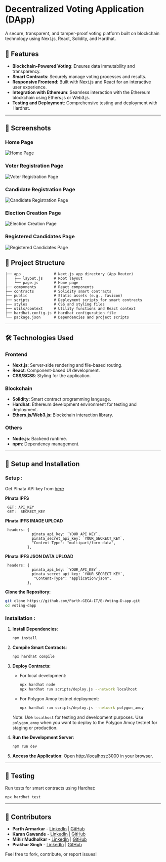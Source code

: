 # Decentralized Voting Application (DApp)

A secure, transparent, and tamper-proof voting platform built on blockchain technology using Next.js, React, Solidity, and Hardhat.

## 🚀 Features

- **Blockchain-Powered Voting**: Ensures data immutability and transparency.
- **Smart Contracts**: Securely manage voting processes and results.
- **Responsive Frontend**: Built with Next.js and React for an interactive user experience.
- **Integration with Ethereum**: Seamless interaction with the Ethereum blockchain using Ethers.js or Web3.js.
- **Testing and Deployment**: Comprehensive testing and deployment with Hardhat.

---

## 📸 Screenshots

### Home Page
![Home Page](.//public//screenshots//Screenshot_2024-12-10_164300.png)

### Voter Registration Page
![Voter Registration Page](.//public//screenshots//Screenshot%202024-12-10%20165229.png)

### Candidate Registration Page
![Candidate Registration Page](.//public//screenshots//Screenshot%202024-12-10%20165108.png)

### Election Creation Page
![Election Creation Page](.//public//screenshots//Screenshot%202024-12-10%20180942.png)

### Registered Candidates Page
![Registered Candidates Page](.//public//screenshots//Screenshot%202024-12-10%20165317.png)

## 📂 Project Structure

```
├── app               # Next.js app directory (App Router)
│   ├── layout.js     # Root layout
│   └── page.js       # Home page
├── components        # React components
├── contracts         # Solidity smart contracts
├── public            # Static assets (e.g., favicon)
├── scripts           # Deployment scripts for smart contracts
├── styles            # CSS and styling files
├── utils/context     # Utility functions and React context
├── hardhat.config.js # Hardhat configuration file
└── package.json      # Dependencies and project scripts
```

---

## 🛠️ Technologies Used

### Frontend
- **Next.js**: Server-side rendering and file-based routing.
- **React**: Component-based UI development.
- **CSS/SCSS**: Styling for the application.

### Blockchain
- **Solidity**: Smart contract programming language.
- **Hardhat**: Ethereum development environment for testing and deployment.
- **Ethers.js/Web3.js**: Blockchain interaction library.

### Others
- **Node.js**: Backend runtime.
- **npm**: Dependency management.

---

## 📝 Setup and Installation
### Setup :

Get PInata API key from [here](https://pinata.cloud/)

**PInata IPFS**

```https://www.pinata.cloud/
 GET: API_KEY
 GET:  SECRECT_KEY
```

**PInata IPFS IMAGE UPLOAD**

```https://www.pinata.cloud/
 headers: {
            pinata_api_key: `YOUR_API_KEY`,
            pinata_secret_api_key: `YOUR_SECRECT_KEY`,
            "Content-Type": "multipart/form-data",
          },
```

**PInata IPFS JSON DATA UPLOAD**

```https://www.pinata.cloud/
 headers: {
            pinata_api_key: `YOUR_API_KEY`,
            pinata_secret_api_key: `YOUR_SECRECT_KEY`,
             "Content-Type": "application/json",
          },
```

**Clone the Repository**:
   ```bash
   git clone https://github.com/Parth-GECA-IT/E-Voting-D-app.git
   cd voting-dapp
   ```
### Installation :

1. **Install Dependencies**:
   ```bash
   npm install
   ```

2. **Compile Smart Contracts**:
   ```bash
   npx hardhat compile
   ```

3. **Deploy Contracts**:
   - For local development:
     ```bash
     npx hardhat node
     npx hardhat run scripts/deploy.js --network localhost
     ```
   - For Polygon Amoy testnet deployment:
     ```bash
     npx hardhat run scripts/deploy.js --network polygon_amoy
     ```
   Note: Use `localhost` for testing and development purposes. Use `polygon_amoy` when you want to deploy to the Polygon Amoy testnet for staging or production.

4. **Run the Development Server**:
   ```bash
   npm run dev
   ```

5. **Access the Application**:
   Open [http://localhost:3000](http://localhost:3000) in your browser.

---

## 🧪 Testing

Run tests for smart contracts using Hardhat:
```bash
npx hardhat test
```

---

<!-- ## 📜 License

This project is licensed under the MIT License. See the [LICENSE](LICENSE) file for details.

--- -->

## 👥 Contributors

- **Parth Armarkar** - [LinkedIn](http://www.linkedin.com/in/parth-armarkar-052551289) | [GitHub](https://github.com/Parth-GECA-IT)
- **Karan Gawande** - [LinkedIn](linkedin.com/in/karan-gawande-64aa3b231) | [GitHub](https://github.com)
- **Mihir Mudholkar** - [LinkedIn](https://www.linkedin.com) | [GitHub](https://github.com)
- **Prakhar Singh** - [LinkedIn](https://www.linkedin.com/in/prakhar-singh-1b9614185/) | [GitHub](https://github.com/prakharsingh1923/E-voting-Dapp)

Feel free to fork, contribute, or report issues!
